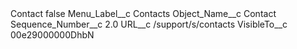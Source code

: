 <?xml version="1.0" encoding="UTF-8"?>
<CustomMetadata xmlns="http://soap.sforce.com/2006/04/metadata" xmlns:xsi="http://www.w3.org/2001/XMLSchema-instance" xmlns:xsd="http://www.w3.org/2001/XMLSchema">
    <label>Contact</label>
    <protected>false</protected>
    <values>
        <field>Menu_Label__c</field>
        <value xsi:type="xsd:string">Contacts</value>
    </values>
    <values>
        <field>Object_Name__c</field>
        <value xsi:type="xsd:string">Contact</value>
    </values>
    <values>
        <field>Sequence_Number__c</field>
        <value xsi:type="xsd:double">2.0</value>
    </values>
    <values>
        <field>URL__c</field>
        <value xsi:type="xsd:string">/support/s/contacts</value>
    </values>
    <values>
        <field>VisibleTo__c</field>
        <value xsi:type="xsd:string">00e29000000DhbN</value>
    </values>
</CustomMetadata>
